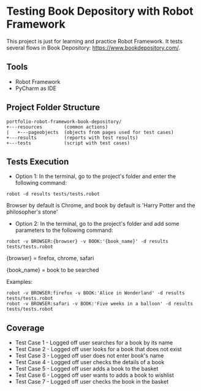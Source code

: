 # Testing Book Depository with Robot Framework

This project is just for learning and practice Robot Framework. It tests several flows in Book Depository: https://www.bookdepository.com/.

## Tools
* Robot Framework
* PyCharm as IDE

## Project Folder Structure
```
portfolio-robot-framework-book-depository/
+---resources        (common actions)
|   +---pageobjects  (objects from pages used for test cases)
+---results          (reports with test results)
+---tests            (script with test cases)
```

## Tests Execution
* Option 1: In the terminal, go to the project's folder and enter the following command:
```
robot -d results tests/tests.robot
```
Browser by default is Chrome, and book by default is 'Harry Potter and the philosopher's stone'

* Option 2: In the terminal, go to the project's folder and add some parameters to the following command:
```
robot -v BROWSER:{browser} -v BOOK:'{book_name}' -d results tests/tests.robot
```
{browser} = firefox, chrome, safari

{book_name} = book to be searched

Examples:
```
robot -v BROWSER:firefox -v BOOK:'Alice in Wonderland' -d results tests/tests.robot
robot -v BROWSER:safari -v BOOK:'Five weeks in a balloon' -d results tests/tests.robot
```

## Coverage
* Test Case 1 - Logged off user searches for a book by its name
* Test Case 2 - Logged off user looks for a book that does not exist
* Test Case 3 - Logged off user does not enter book's name
* Test Case 4 - Logged off user checks the details of a book
* Test Case 5 - Logged off user adds a book to the basket
* Test Case 6 - Logged off user wants to adds a book to wishlist
* Test Case 7 - Logged off user checks the book in the basket
